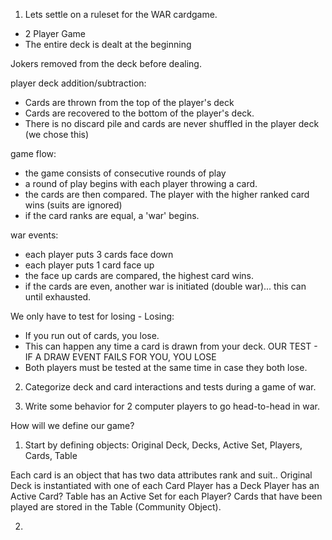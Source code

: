 


1. Lets settle on a ruleset for the WAR cardgame.
- 2 Player Game
- The entire deck is dealt at the beginning


Jokers removed from the deck before dealing.


player deck addition/subtraction:
- Cards are thrown from the top of the player's deck
- Cards are recovered to the bottom of the player's deck.
- There is no discard pile and cards are never shuffled in the player deck (we chose this)


game flow:
- the game consists of consecutive rounds of play
- a round of play begins with each player throwing a card.
- the cards are then compared. The player with the higher ranked card wins (suits are ignored)
- if the card ranks are equal, a 'war' begins.


war events:
- each player puts 3 cards face down
- each player puts 1 card face up
- the face up cards are compared, the highest card wins.
- if the cards are even, another war is initiated (double war)... this can until exhausted.


We only have to test for losing - Losing:
- If you run out of cards, you lose.
- This can happen any time a card is drawn from your deck.
OUR TEST - IF A DRAW EVENT FAILS FOR YOU, YOU LOSE
- Both players must be tested at the same time in case they both lose.


2. Categorize deck and card interactions and tests during a game of war.




3. Write some behavior for 2 computer players to go head-to-head in war.



How will we define our game?

1. Start by defining objects:
Original Deck, Decks, Active Set, Players, Cards, Table

Each card is an object that has two data attributes rank and suit..
Original Deck is instantiated with one of each Card
Player has a Deck
Player has an Active Card?
Table has an Active Set for each Player?
Cards that have been played are stored in the Table (Community Object).

2. 







